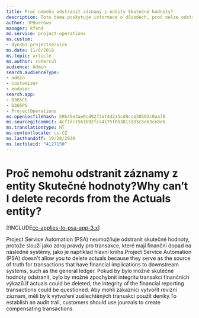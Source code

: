```yaml
---
title: Proč nemohu odstranit záznamy z entity Skutečné hodnoty?
description: Toto téma poskytuje informace o důvodech, proč nelze odstranit záznamy z entity Skutečné hodnoty.
author: JPBurrows
manager: kfend
ms.service: project-operations
ms.custom:
- dyn365-projectservice
ms.date: 11/6/2018
ms.topic: article
ms.author: ruhercul
audience: Admin
search.audienceType:
- admin
- customizer
- enduser
search.app:
- D365CE
- D365PS
- ProjectOperations
ms.openlocfilehash: b9b45e3ae0cd9273af4d2a5cd9cce30502c0aa78
ms.sourcegitcommit: 4cf1dc1561b92fca4175f0b3813133c5e63ce8e6
ms.translationtype: HT
ms.contentlocale: cs-CZ
ms.lasthandoff: 10/28/2020
ms.locfileid: "4127150"
---
```

# <a name="why-cant-i-delete-records-from-the-actuals-entity"></a><span data-ttu-id="f91db-103">Proč nemohu odstranit záznamy z entity Skutečné hodnoty?</span><span class="sxs-lookup"><span data-stu-id="f91db-103">Why can’t I delete records from the Actuals entity?</span></span>

[!INCLUDE[cc-applies-to-psa-app-3.x](../includes/cc-applies-to-psa-app-3x.md)]

<span data-ttu-id="f91db-104">Project Service Automation (PSA) neumožňuje odstranit skutečné hodnoty, protože slouží jako zdroj pravdy pro transakce, které mají finanční dopad na následné systémy, jako je například hlavní kniha.</span><span class="sxs-lookup"><span data-stu-id="f91db-104">Project Service Automation (PSA) doesn't allow you to delete actuals because they serve as the source of truth for transactions that have financial implications to downstream systems, such as the general ledger.</span></span> <span data-ttu-id="f91db-105">Pokud by bylo možné skutečné hodnoty odstranit, bylo by možné zpochybnit integritu transakcí finančních výkazů.</span><span class="sxs-lookup"><span data-stu-id="f91db-105">If actuals could be deleted, the integrity of the financial reporting transactions could be questioned.</span></span> <span data-ttu-id="f91db-106">Aby mohli zákazníci vytvořit revizní záznam, měli by k vytvoření zušlechtěných transakcí použít deníky.</span><span class="sxs-lookup"><span data-stu-id="f91db-106">To establish an audit trail, customers should use journals to create compensating transactions.</span></span>

